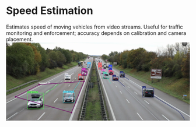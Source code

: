 # Speed Estimation
Estimates speed of moving vehicles from video streams. Useful for traffic monitoring and enforcement; accuracy depends on calibration and camera placement.
![Speed Estimation](../assets/Picture3.png)
